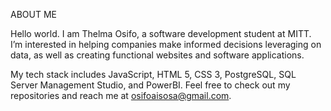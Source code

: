 ABOUT ME

Hello world. I am Thelma Osifo, a software development student at MITT.
I’m interested in helping companies make informed decisions leveraging on data, as well as creating functional websites and software applications.

My tech stack includes JavaScript, HTML 5, CSS 3, PostgreSQL, SQL Server Management Studio, and PowerBI. Feel free to check out my repositories and reach me at osifoaisosa@gmail.com. 


<!---
Thelma-Dev/Thelma-Dev is a ✨ special ✨ repository because its `README.md` (this file) appears on your GitHub profile.
You can click the Preview link to take a look at your changes.
--->
